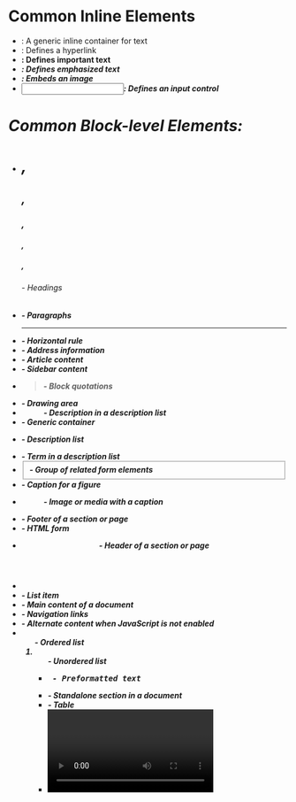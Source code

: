 # Common Inline Elements
* <span>: A generic inline container for text
* <a>: Defines a hyperlink
* <strong>: Defines important text
* <em>: Defines emphasized text
* <img>: Embeds an image
* <input>: Defines an input control

# Common Block-level Elements:
* <h1>,<h2>,<h3>,<h4>,<h5>,<h6> - Headings
* <p> - Paragraphs
* <hr> - Horizontal rule
* <address> - Address information
* <article> - Article content
* <aside> - Sidebar content
* <blockquote> - Block quotations
* <canvas> - Drawing area
* <dd> - Description in a description list
* <div> - Generic container
* <dl> - Description list
* <dt> - Term in a description list
* <fieldset> - Group of related form elements
* <figcaption> - Caption for a figure
* <figure> - Image or media with a caption
* <footer> - Footer of a section or page
* <form> - HTML form
* <header> - Header of a section or page
* <li> - List item
* <main> - Main content of a document
* <nav> - Navigation links
* <noscript> - Alternate content when JavaScript is not enabled
* <ol> - Ordered list
* <ul> - Unordered list
* <pre> - Preformatted text
* <section> - Standalone section in a document
* <table> - Table
* <video> - Video content
